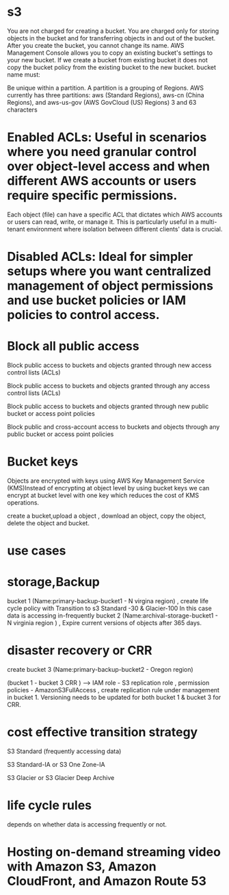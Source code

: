 # s3
You are not charged for creating a bucket. You are charged only for storing objects in the bucket and for transferring objects in and out of the bucket. 
After you create the bucket, you cannot change its name.
AWS Management Console allows you to copy an existing bucket's settings to your new bucket.
If we create a bucket from existing bucket it does not copy the bucket policy from the existing bucket to the new bucket.
bucket name must:

Be unique within a partition. A partition is a grouping of Regions. AWS currently has three partitions: aws (Standard Regions), aws-cn (China Regions), and aws-us-gov (AWS GovCloud (US) Regions)
3 and 63 characters

# Enabled ACLs: Useful in scenarios where you need granular control over object-level access and when different AWS accounts or users require specific permissions.

Each object (file) can have a specific ACL that dictates which AWS accounts or users can read, write, or manage it. This is particularly useful in a multi-tenant environment where isolation between different clients' data is crucial.

# Disabled ACLs: Ideal for simpler setups where you want centralized management of object permissions and use bucket policies or IAM policies to control access.

# Block all public access

Block public access to buckets and objects granted through new access control lists (ACLs)

Block public access to buckets and objects granted through any access control lists (ACLs)

Block public access to buckets and objects granted through new public bucket or access point policies

Block public and cross-account access to buckets and objects through any public bucket or access point policies

# Bucket keys
Objects are encrypted  with keys using AWS Key Management Service (KMS)Instead of encrypting at  object level by using bucket keys we can encrypt at bucket level with one key which  reduces the cost of KMS operations.

create a bucket,upload a object , download an object, copy the object, delete the object and bucket.

# use cases




# storage,Backup
bucket 1 (Name:primary-backup-bucket1  -  N virgina region) , create life cycle policy with Transition to  s3 Standard -30 & Glacier-100
In this case data is accessing in-frequently
bucket 2 (Name:archival-storage-bucket1 - N virginia region ) , Expire current versions of objects after 365 days.

# disaster recovery or CRR
 create bucket 3 (Name:primary-backup-bucket2 - Oregon region)


(bucket 1 - bucket 3 CRR ) --> IAM role - S3 replication role , permission policies - AmazonS3FullAccess , create  replication rule under management in bucket 1.
Versioning needs to be updated for both bucket 1 & bucket 3 for CRR.

# cost effective transition strategy

 S3 Standard (frequently accessing data)

 S3 Standard-IA or S3 One Zone-IA

 S3 Glacier or S3 Glacier Deep Archive

 # life cycle rules
 depends on whether data is accessing frequently or not.

# Hosting on-demand streaming video with Amazon S3, Amazon CloudFront, and Amazon Route 53

